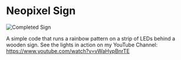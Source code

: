 # Neopixel Sign
![Completed Sign](https://www.vjs3d.cc/wp-content/uploads/2020/08/Screen-Shot-2020-08-21-at-22.18.30.png)

A simple code that runs a rainbow pattern on a strip of LEDs behind a wooden sign.
See the lights in action on my YouTube Channel: https://www.youtube.com/watch?v=vWaHypBnrTE
